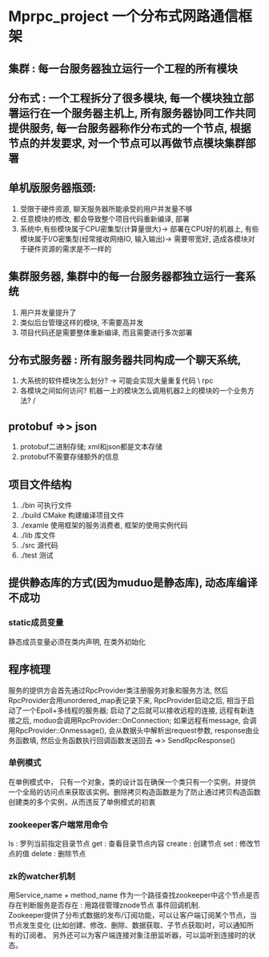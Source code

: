 # Mprpc_project 一个分布式网路通信框架

## 集群 : 每一台服务器独立运行一个工程的所有模块
## 分布式 : 一个工程拆分了很多模块, 每一个模块独立部署运行在一个服务器主机上, 所有服务器协同工作共同提供服务, 每一台服务器称作分布式的一个节点, 根据节点的并发要求, 对一个节点可以再做节点模块集群部署


## 单机版服务器瓶颈:
1. 受限于硬件资源, 聊天服务器所能承受的用户并发量不够
2. 任意模块的修改, 都会导致整个项目代码重新编译, 部署
3. 系统中,有些模块属于CPU密集型(计算量很大)-> 部署在CPU好的机器上, 有些模块属于I/O密集型(经常接收网络IO, 输入输出)-> 需要带宽好, 造成各模块对于硬件资源的需求是不一样的

## 集群服务器, 集群中的每一台服务器都独立运行一套系统
1. 用户并发量提升了
2. 类似后台管理这样的模块, 不需要高并发
3. 项目代码还是需要整体重新编译, 而且需要进行多次部署

## 分布式服务器 : 所有服务器共同构成一个聊天系统, 
1. 大系统的软件模块怎么划分? -> 可能会实现大量重复代码                              \  rpc
2. 各模块之间如何访问?  机器一上的模块怎么调用机器2上的模块的一个业务方法?           /


## protobuf =>> json
1. protobuf二进制存储; xml和json都是文本存储
2. protobuf不需要存储额外的信息

## 项目文件结构
1. ./bin 可执行文件
2. ./build CMake 构建编译项目文件
3. ./examle 使用框架的服务消费者, 框架的使用实例代码
4. ./lib 库文件
5. ./src 源代码
6. ./test 测试

## 提供静态库的方式(因为muduo是静态库), 动态库编译不成功

### static成员变量
静态成员变量必须在类内声明, 在类外初始化


## 程序梳理
服务的提供方会首先通过RpcProvider类注册服务对象和服务方法, 然后RpcProvider会用unordered_map表记录下来, RpcProvider启动之后, 相当于启动了一个Epoll+多线程的服务器; 启动了之后就可以接收远程的连接, 远程有新连接之后, moduo会调用RpcProvider::OnConnection; 如果远程有message, 会调用RpcProvider::Onmessage(), 会从数据头中解析出request参数, response由业务函数填, 然后业务函数执行回调函数发送回去 =>> SendRpcResponse()



### 单例模式
在单例模式中， 只有一个对象，类的设计旨在确保一个类只有一个实例，并提供一个全局的访问点来获取该实例。删除拷贝构造函数是为了防止通过拷贝构造函数创建类的多个实例，从而违反了单例模式的初衷

### zookeeper客户端常用命令
ls :  罗列当前指定目录节点
get :  查看目录节点内容
create : 创建节点
set : 修改节点的值
delete : 删除节点


### zk的watcher机制
用Service_name + method_name 作为一个路径查找zookeeper中这个节点是否存在判断服务是否存在 : 用路径管理znode节点
事件回调机制.  
Zookeeper提供了分布式数据的发布/订阅功能，可以让客户端订阅某个节点，当节点发生变化 (比如创建、修改、删除、数据获取、子节点获取)时，可以通知所有的订阅者。 另外还可以为客户端连接对象注册监听器，可以监听到连接时的状态。
